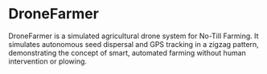 # DroneFarmer
DroneFarmer is a simulated agricultural drone system for No-Till Farming. It simulates autonomous seed dispersal and GPS tracking in a zigzag pattern, demonstrating the concept of smart, automated farming without human intervention or plowing.

